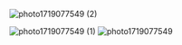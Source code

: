 ![photo1719077549 (2)](https://github.com/Prabhat-kr-Tiwari/Notes/assets/61203736/399c129c-e995-4cdb-aaa5-653ca75fed38)

![photo1719077549 (1)](https://github.com/Prabhat-kr-Tiwari/Notes/assets/61203736/a457e987-eb8f-43d6-8d8b-94fd8e715db5)
![photo1719077549](https://github.com/Prabhat-kr-Tiwari/Notes/assets/61203736/c26a0d3b-37d9-4119-b271-145020d84abe)



